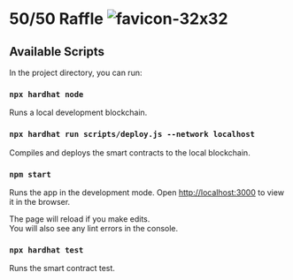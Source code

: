 # 50/50 Raffle ![favicon-32x32](https://user-images.githubusercontent.com/56480486/121593062-b58e3400-c9f8-11eb-8fa2-7156dcb09e1b.png)

## Available Scripts

In the project directory, you can run:

### `npx hardhat node`

Runs a local development blockchain.

### `npx hardhat run scripts/deploy.js --network localhost`

Compiles and deploys the smart contracts to the local blockchain.

### `npm start`

Runs the app in the development mode.
Open [http://localhost:3000](http://localhost:3000) to view it in the browser.

The page will reload if you make edits.\
You will also see any lint errors in the console.

### `npx hardhat test`

Runs the smart contract test.



